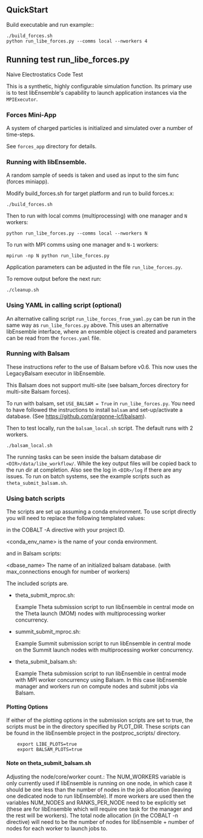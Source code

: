 ## QuickStart

Build executable and run example::

    ./build_forces.sh
    python run_libe_forces.py --comms local --nworkers 4

## Running test run_libe_forces.py

Naive Electrostatics Code Test

This is a synthetic, highly configurable simulation function. Its primary use
is to test libEnsemble's capability to launch application instances via the `MPIExecutor`.

### Forces Mini-App

A system of charged particles is initialized and simulated over a number of time-steps.

See `forces_app` directory for details.


### Running with libEnsemble.

A random sample of seeds is taken and used as input to the sim func (forces miniapp).

Modify build_forces.sh for target platform and run to build forces.x:

    ./build_forces.sh

Then to run with local comms (multiprocessing) with one manager and `N` workers:

    python run_libe_forces.py --comms local --nworkers N

To run with MPI comms using one manager and `N-1` workers:

    mpirun -np N python run_libe_forces.py

Application parameters can be adjusted in the file `run_libe_forces.py`.

To remove output before the next run:

    ./cleanup.sh

### Using YAML in calling script (optional)

An alternative calling script `run_libe_forces_from_yaml.py` can be run in the same
way as `run_libe_forces.py` above. This uses an alternative libEnsemble interface, where
an ensemble object is created and parameters can be read from the `forces.yaml` file.

### Running with Balsam

These instructions refer to the use of Balsam before v0.6. This now uses the
LegacyBalsam executor in libEnsemble.

This Balsam does not support multi-site (see balsam_forces directory for multi-site Balsam forces).

To run with balsam, set `USE_BALSAM = True` in `run_libe_forces.py`.
You need to have followed the instructions to install `balsam` and set-up/activate a database.
(See https://github.com/argonne-lcf/balsam).

Then to test locally, run the `balsam_local.sh` script. The default runs with 2 workers.

    ./balsam_local.sh

The running tasks can be seen inside the balsam database dir `<DIR>/data/libe_workflow/`.
While the key output files will be copied back to the run dir at completion. Also see
the log in `<DIR>/log` if there are any issues. To run on batch systems, see the example
scripts such as `theta_submit_balsam.sh`.

### Using batch scripts

The scripts are set up assuming a conda environment. To use script directly you will need to replace the following templated values:

  <projectID> in the COBALT -A directive with your project ID.

  <conda_env_name> is the name of your conda environment.

and in Balsam scripts:

  <dbase_name> The name of an initialized balsam database.
               (with max_connections enough for number of workers)

The included scripts are.

* theta_submit_mproc.sh:

  Example Theta submission script to run libEnsemble in central mode on the Theta launch (MOM) nodes with multiprocessing worker concurrency.

* summit_submit_mproc.sh:

  Example Summit submission script to run libEnsemble in central mode on the Summit launch nodes with multiprocessing worker concurrency.

* theta_submit_balsam.sh:

  Example Theta submission script to run libEnsemble in central mode with MPI worker concurrency using Balsam. In this case libEnsemble manager and workers run on compute nodes and submit jobs via Balsam.

#### Plotting Options

If either of the plotting options in the submission scripts are set to true, the scripts must be in the directory specified by PLOT_DIR. These scripts can be found in the libEnsemble project in the postproc_scripts/ directory.

        export LIBE_PLOTS=true
        export BALSAM_PLOTS=true

#### Note on theta_submit_balsam.sh

Adjusting the node/core/worker count.: The NUM_WORKERS variable is only
currently used if libEnsemble is running on one node, in which case it should
be one less than the number of nodes in the job allocation (leaving one
dedicated node to run libEnsemble). If more workers are used then the variables
NUM_NODES and RANKS_PER_NODE need to be explicitly set (these are for
libEnsemble which will require one task for the manager and the rest will be
workers). The total node allocation (in the COBALT -n directive) will need to
be the number of nodes for libEnsemble + number of nodes for each worker to
launch jobs to.
